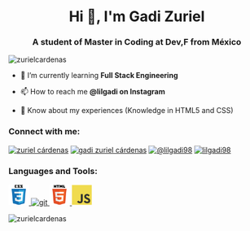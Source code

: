 <h1 align="center">Hi 👋, I'm Gadi Zuriel</h1>
<h3 align="center">A student of Master in Coding at Dev,F from México</h3>

<p align="left"> <img src="https://komarev.com/ghpvc/?username=zurielcardenas&label=Profile%20views&color=0e75b6&style=flat" alt="zurielcardenas" /> </p>

- 🌱 I’m currently learning **Full Stack Engineering**

- 📫 How to reach me **@lilgadi on Instagram**

- 📄 Know about my experiences (Knowledge in HTML5 and CSS)

<h3 align="left">Connect with me:</h3>
<p align="left">
<a href="https://linkedin.com/in/zuriel cárdenas" target="blank"><img align="center" src="https://raw.githubusercontent.com/rahuldkjain/github-profile-readme-generator/master/src/images/icons/Social/linked-in-alt.svg" alt="zuriel cárdenas" height="30" width="40" /></a>
<a href="https://fb.com/gadi zuriel cárdenas" target="blank"><img align="center" src="https://raw.githubusercontent.com/rahuldkjain/github-profile-readme-generator/master/src/images/icons/Social/facebook.svg" alt="gadi zuriel cárdenas" height="30" width="40" /></a>
<a href="https://instagram.com/@lilgadi98" target="blank"><img align="center" src="https://raw.githubusercontent.com/rahuldkjain/github-profile-readme-generator/master/src/images/icons/Social/instagram.svg" alt="@lilgadi98" height="30" width="40" /></a>
<a href="https://discord.gg/lilgadi98" target="blank"><img align="center" src="https://raw.githubusercontent.com/rahuldkjain/github-profile-readme-generator/master/src/images/icons/Social/discord.svg" alt="lilgadi98" height="30" width="40" /></a>
</p>

<h3 align="left">Languages and Tools:</h3>
<p align="left"> <a href="https://www.w3schools.com/css/" target="_blank" rel="noreferrer"> <img src="https://raw.githubusercontent.com/devicons/devicon/master/icons/css3/css3-original-wordmark.svg" alt="css3" width="40" height="40"/> </a> <a href="https://git-scm.com/" target="_blank" rel="noreferrer"> <img src="https://www.vectorlogo.zone/logos/git-scm/git-scm-icon.svg" alt="git" width="40" height="40"/> </a> <a href="https://www.w3.org/html/" target="_blank" rel="noreferrer"> <img src="https://raw.githubusercontent.com/devicons/devicon/master/icons/html5/html5-original-wordmark.svg" alt="html5" width="40" height="40"/> </a> <a href="https://developer.mozilla.org/en-US/docs/Web/JavaScript" target="_blank" rel="noreferrer"> <img src="https://raw.githubusercontent.com/devicons/devicon/master/icons/javascript/javascript-original.svg" alt="javascript" width="40" height="40"/> </a> </p>

<p><img align="center" src="https://github-readme-streak-stats.herokuapp.com/?user=zurielcardenas&" alt="zurielcardenas" /></p>

